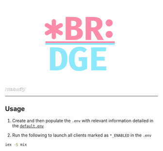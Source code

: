 <div align="center">
  <img src="assets/starbridge_2048w.png" width="256">
</div>

<p style="font-weight: lighter; letter-spacing: .01rem">/stɑɹbɹɪd͡ʒ/</p>

---

## Usage

1. Create and then populate the `.env` with relevant information detailed in the [`default.env`](default.env)

2. Run the following to launch all clients marked as `*_ENABLED` in the `.env`

```bash
iex -S mix
```
